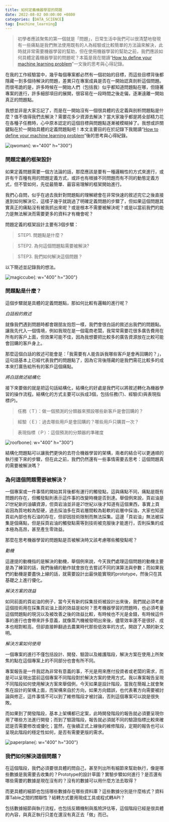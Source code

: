 ```yaml
---
title: 如何定義機器學習的問題
date: 2022-08-02 00:00:00 +0800
categories: [DATA_SCIENCE]
tag: [machine_learning]
---
```


> 初學者應該聚焦的第一個就是「問題」，日常生活中我們可以很清楚地發現有一些痛點是我們無法使用既有的人為經驗或比較簡單的方法論來解決，此時就非常需要機器學習的幫助，但在使用機器學習的幫助之前，我們應該如何具體定義機器學習的問題呢？本篇是我在閱讀“[How to define your machine learning problem](https://machinelearningmastery.com/how-to-define-your-machine-learning-problem/)”一文後的思考與心得記錄。

在我的工作經驗當中，幾乎每個專案都必然有一個初始的目標，而這些目標背後都隱藏一到多個待解決的問題，差異只在專案成員是否在一開始認真剖析這個問題。而很弔詭的是，許多時候在一開始人們（包括我）似乎都知道問題點在哪，但隨著專案的進行，許多細部項目的展開，很容易在一段時間之後走偏，逐漸遠離一開始真正的問題點。

我想並非是大家忘記了，而是在一開始沒有一個很具體的去定義與剖析問題點是什麼？值不值得我們去解決？需要花多少資源去解決？當大家幾乎都是將全部精力花在各種子任務時，心中原本認定的這個目標與問題點逐漸被模糊掉了。我想或許關鍵點在於一開始具體的定義問題點吧！本文主要目的在於記錄下我閱讀“[How to define your machine learning problem](https://machinelearningmastery.com/how-to-define-your-machine-learning-problem/)”後的思考與心得紀錄。

![qwoman](/assets/img/data_science/qwoman.png){: w="400" h="300"}

### **問題定義的框架設計**

如果定義問題需要一個方法論的話，那麼應該是要有一種邏輯性的方式來進行，或許有千百種有用的問題定義方式，或許也有根據不同問題而有不同的動態定義方式，但不管如何，先從最簡單、最容易理解的框架開始進行。

我捫心自問，似乎在過去我針對問題點的理解總會在非常快速的敘述完它之後直接進到如何解決它，這樣子幾乎就跳過了明確定義問題的步驟了，但如果這個問題其實真正的痛點沒有被我抓出來呢？或是根本不需要被解決呢？或是以當前我們的能力是無法解決而需要更多的資料才有機會呢？

問題定義的框架設計主要有3個步驟：

> STEP1. 問題點是什麼？

> STEP2. 為何這個問題點需要被解決?

> STEP3. 我們如何解決這個問題？


以下簡述並記錄我的想法。

![magiccube](/assets/img/data_science/magiccube.png){: w="400" h="300"}

### **問題點是什麼？**

這個步驟就是具體的定義問題點，那如何比較有邏輯的進行呢？

*白話般的敘述*

就像我們遇到問題時都會跟朋友抱怨一樣，我們會很白話的敘述出我們的問題點。讓我先代入一個情境，例如我現在是一個電商老闆，我常常需要花很多廣告費用在所有的客戶上面，但效果可能不佳，因為我想要把比較多的廣告資源放在比較可能會回購的客戶身上。

那麼這個白話的敘述可能會是：「我需要有人能告訴我哪些客戶是會再回購的？」，這句話基本上已經代表我們的問題點了，因為它背後隱藏的是我們需花比較多的成本來打廣告給所有的客戶這個痛點。

*將白話敘述結構化*

接下來要做的就是把這句話結構化，結構化的好處是我們可以將敘述轉化為機器學習的操作流程。結構化的方式主要可以拆成3個，包括任務(T)、經驗(E)與表現指標(P)。

> 任務（Ｔ）：做一個預測的分類器來預設哪些新客戶是會回購的？

> 經驗（Ｅ）：過去哪些用戶是會回購的？哪些用戶只購買一次？

> 表現指標（Ｐ）：這個預測的分類器的準確度

![roofbone](/assets/img/data_science/roofbone.png){: w="400" h="300"}

結構化問題點可以讓我們更快的去符合機器學習的架構，兩者的結合可以更通順的執行接下來的步驟，但在此之前，我們仍然還有一些事情需要去思考：這個問題真的需要被解決嗎？

### **為何這個問題需要被解決？**

一個專案或一件事情的開始其背後都有運行的觸發點，這與痛點不同，痛點是既有問題的存在，但觸發點則表示這件事的改變時機是否到達。舉個例來說，頁岩油是21世紀新的油礦資源，但頁岩油並非是21世紀以後才知道有這個東西，事實上頁岩因為質地較為堅硬，過去採油多在頁岩層間較為鬆軟的岩層中採油，大家也知道頁岩內部也有石油的存在，但卻因技術限制而無法採集。這邊「頁岩油」無法被採集是個痛點，但是採頁岩油的觸發點需等到技術被克服後才能進行，否則採集的成本極為高昂，甚至產生零效益。

那麼在思考機器學習的問題點是否被解決時又該考慮哪些觸發點呢？

*動機*

這邊提的動機指的是解決的動機，舉個例來說，今天我們處理這個問題的動機主要是為了練習的話，我們後續的動作就會放在去嘗試不同的演算法與參數；而如果我們的動機是要盡快上線的話，就需要設計出最快能實現的prototype，然後只在其基礎之上進行優化。

*解決方案的效益*

如同前面的頁岩油的例子，當今天有新的採集技術被設計出來後，我們就必須考慮這個技術用在採集頁岩油上面的效益是如何？思考機器學習的問題時，也必須考量這個問題點的現況以及被改善之後的效益比較，有時候也不光是金錢，有時候這件事的進行也會帶來許多意義，就像蒸汽機被發明出來後，儘管效率還不是很好、成本也相對較高，但卻直接幹翻過去農業時代那些低效率的方式，開啟了人類的新文明。

*解決方案如何使用*

一個專案的進行不僅包括設計、開發、驗證以及維護階段，解決方案在使用上所聚焦的點在這個專案上的不同部分也會有所不同。

專案報告是一件我認為非常有意義的事，不光是用來應付投資者或老闆的需求，而是可以呈現出當前這個專案不同階段對於解決方案的使用方式。我以專案報告呈現不同階段如何使用解決方案來舉個例，今天如果是設計階段，當我在簡報上就會聚焦在設計的架構上面，而架構來自於方向，如果方向錯誤，也代表著方向需要被討論與修正，這件事情不可以到了維修階段才被討論，否則這個專案可以說是很失敗。

而如果到了開發階段，基本上架構都已定案，此時開發階段的報告就必須要呈現你用了哪些方法進行開發；而到了驗證階段，報告就必須就不同的驗證指標比較來確認是否需要修改或優化；當然，在後續正式上線後的維修階段，定期的報告也可以呈現此階段的穩定性如何，是否有需要更版的需求。

![paperplane](/assets/img/data_science/paperplane.png){: w="400" h="300"}

### **我們如何解決這個問題？**

在這個階段，我們必須要很具體的問自己，甚至列出所有細節來幫助執行，像是哪些數據是我需要去收集的？Prototype的設計草圖？實驗步驟如何進行？是否還有哪些需要的數據是現在沒有的？沒有的數據可以用什麼方法去取得？

而更具體的細節也包括哪些數據存在哪些資料庫？這些數據分別是什麼格式？資料庫Table之間的關聯性？結轉方式要用現成工具或程式轉API？

包括數據細節與執行流程，也包括反饋機制與風險評估等，這個階段已經是很具體的內容，與真正執行只差在還沒有真正去「做」而已。